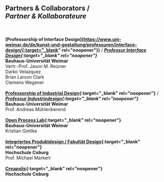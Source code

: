 ## Partners &amp; Collaborators / <br />*Partner &amp; Kollaborateure*
<br /><br />
**[Professorship of Interface Design](https://www.uni-weimar.de/de/kunst-und-gestaltung/professuren/interface-design/{:target="_blank" rel="noopener"})** / ***[Professur Interface Design](https://www.uni-weimar.de/de/kunst-und-gestaltung/professuren/interface-design/){:target="_blank" rel="noopener"}***<br />
**Bauhaus-Universität Weimar**<br />
Vertr.-Prof. Jason M. Reizner<br />
Darko Velazquez<br />
Brian Larson Clark<br />
Clemens Wegener<br />
<br />
**[Professorship of Industrial Design](https://www.uni-weimar.de/en/art-and-design/structure/disciplines-staff/produktdesign-product-design/prof-andreas-muehlenberend/){:target="_blank" rel="noopener"}** / ***[Professur Industriedesign](https://www.uni-weimar.de/en/art-and-design/structure/disciplines-staff/produktdesign-product-design/prof-andreas-muehlenberend/){:target="_blank" rel="noopener"}***<br />
**Bauhaus-Universität Weimar**<br />
Prof. Andreas Mühlenberend<br />
<br />
**[Open Process Lab](http://opl.bauhausinteraction.org/){:target="_blank" rel="noopener"}**<br />
**Bauhaus-Universität Weimar**<br />
Kristian Gohlke<br />
<br />
**[Integriertes Produktdesign / Fakultät Design](https://www.integriertesproduktdesign-coburg.de/){:target="_blank" rel="noopener"}**<br />
**Hochschule Coburg**<br />
Prof. Michael Markert<br />
<br />
**[Creapolis](https://www.creapolis-coburg.de/){:target="_blank" rel="noopener"}**<br />
**Hochschule Coburg**<br />
